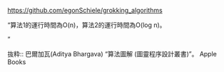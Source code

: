 https://github.com/egonSchiele/grokking_algorithms


“算法1的運行時間為O(n)，算法2的運行時間為O(log n)。

”

抜粋:: 巴爾加瓦(Aditya Bhargava)  “算法圖解 (圖靈程序設計叢書)”。 Apple Books  
